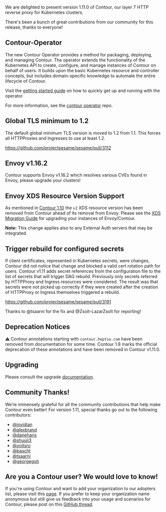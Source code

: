 We are delighted to present version 1.11.0 of Contour, our layer 7 HTTP reverse proxy for Kubernetes clusters.

There's been a bunch of great contributions from our community for this release, thanks to everyone!

## Contour-Operator
The new Contour Operator provides a method for packaging, deploying, and managing Contour. The operator extends the functionality of the Kubernetes API to create, configure, and manage instances of Contour on behalf of users. It builds upon the basic Kubernetes resource and controller concepts, but includes domain-specific knowledge to automate the entire lifecycle of Contour. 

Visit the [getting started guide](https://projectcontour.io/getting-started/#option-2-install-using-operator) on how to quickly get up and running with the operator.

For more information, see the [contour operator](https://github.com/projectsesame/sesame-operator) repo.

## Global TLS minimum to 1.2
The default global minimum TLS version is moved to 1.2 from 1.1.
This forces all HTTPProxies and Ingresses to use at least 1.2.

https://github.com/projectsesame/sesame/pull/3112

## Envoy v1.16.2

Contour supports Envoy v1.16.2 which resolves various CVEs found in Envoy, please upgrade your clusters!

## Envoy XDS Resource Version Support

As mentioned in [Contour 1.10](https://projectcontour.io/contour_v1100/#envoy-xds-v3-support) the `v2` XDS resource version has been removed from Contour ahead of its removal from Envoy. Please see the [XDS Migration Guide](https://projectcontour.io/guides/xds-migration/) for upgrading your instances of Envoy/Contour.

__Note:__ This change applies also to any External Auth servers that may be integrated.

## Trigger rebuild for configured secrets

If client certificates, represented in Kubernetes secrets, were changes, Contour did not notice that change and blocked a valid cert rotation path for users. Contour v1.11 adds secret references from the configuration file to the list of secrets that will trigger DAG rebuild.  Previously only secrets referred by HTTPProxy and Ingress resources were considered.  The result was that secrets were not picked up correctly if they were created after the creation of HTTPProxy or Ingress themselves triggered a rebuild.

https://github.com/projectsesame/sesame/pull/3191

Thanks to @tsaarni  for the fix and @Zsolt-LazarZsolt for reporting!

## Deprecation Notices
⚠️ Contour annotations starting with `contour.heptio.com` have been removed from documentation for some time. Contour 1.8 marks the official deprecation of these annotations and have been removed in Contour v1.11.0.

## Upgrading
Please consult the upgrade [documentation](https://projectcontour.io/resources/upgrading/).

## Community Thanks!
We’re immensely grateful for all the community contributions that help make Contour even better! For version 1.11, special thanks go out to the following contributors:
- [@invidian](https://github.com/invidian)
- [@alexbrand](https://github.com/alexbrand)
- [@danehans](https://github.com/danehans)
- [@shuuji3](https://github.com/shuuji3)
- [@yoitsro](https://github.com/yoitsro)
- [@bascht](https://github.com/bascht)
- [@tsaarni](https://github.com/tsaarni)
- [@georgegoh](https://github.com/georgegoh)

## Are you a Contour user? We would love to know!
If you're using Contour and want to add your organization to our adopters list, please visit this [page](https://github.com/projectsesame/sesame/blob/master/ADOPTERS.md). If you prefer to keep your organization name anonymous but still give us feedback into your usage and scenarios for Contour, please post on this [GitHub thread](https://github.com/projectsesame/sesame/issues/1269).
